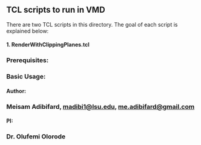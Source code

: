 ## TCL scripts to run in VMD 

There are two TCL scripts in this directory. The goal of each script is explained below:

#### 1. RenderWithClippingPlanes.tcl

### Prerequisites:

### Basic Usage:

#### Author:
### Meisam Adibifard, madibi1@lsu.edu, me.adibifard@gmail.com

#### PI:
### Dr. Olufemi Olorode
